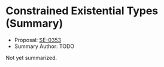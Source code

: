 # Constrained Existential Types (Summary)

* Proposal: [SE-0353](https://github.com/apple/swift-evolution/blob/main/proposals/0353-constrained-existential-types.md)
* Summary Author: TODO

Not yet summarized.
